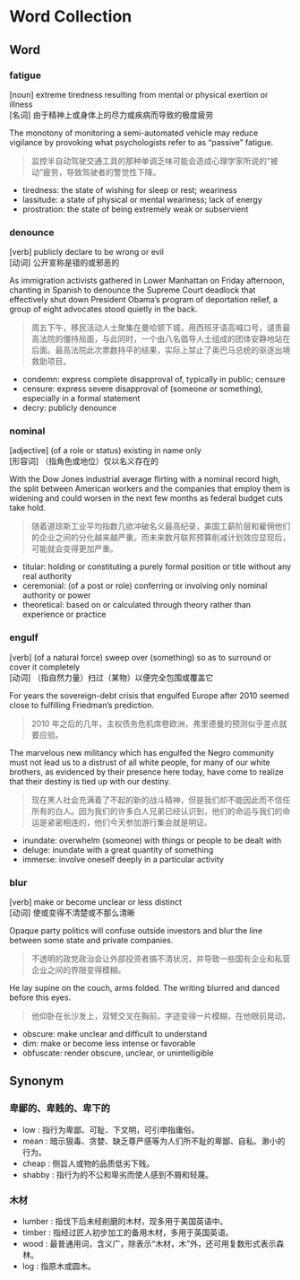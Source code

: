 # Word Collection

## Word

### fatigue

[noun] extreme tiredness resulting from mental or physical exertion or illness  
[名词] 由于精神上或身体上的尽力或疾病而导致的极度疲劳

The monotony of monitoring a semi-automated vehicle may reduce vigilance by provoking what psychologists refer to as “passive” fatigue.

> 监控半自动驾驶交通工具的那种单调乏味可能会造成心理学家所说的“被动”疲劳，导致驾驶者的警觉性下降。

- tiredness: the state of wishing for sleep or rest; weariness
- lassitude: a state of physical or mental weariness; lack of energy
- prostration: the state of being extremely weak or subservient

### denounce

[verb] publicly declare to be wrong or evil  
[动词] 公开宣称是错的或邪恶的

As immigration activists gathered in Lower Manhattan on Friday afternoon, chanting in Spanish to denounce the Supreme Court deadlock that effectively shut down President Obama’s program of deportation relief, a group of eight advocates stood quietly in the back.

> 周五下午，移民活动人士聚集在曼哈顿下城，用西班牙语高喊口号，谴责最高法院的僵持局面，与此同时，一个由八名倡导人士组成的团体安静地站在后面。最高法院此次票数持平的结果，实际上禁止了奥巴马总统的驱逐出境救助项目。

- condemn: express complete disapproval of, typically in public; censure
- censure: express severe disapproval of (someone or something), especially in a formal statement
- decry: publicly denounce

### nominal

[adjective] (of a role or status) existing in name only  
[形容词] （指角色或地位）仅以名义存在的

With the Dow Jones industrial average flirting with a nominal record high, the split between American workers and the companies that employ them is widening and could worsen in the next few months as federal budget cuts take hold.

> 随着道琼斯工业平均指数几欲冲破名义最高纪录，美国工薪阶层和雇佣他们的企业之间的分化越来越严重。而未来数月联邦预算削减计划效应显现后，可能就会变得更加严重。

- titular: holding or constituting a purely formal position or title without any real authority
- ceremonial: (of a post or role) conferring or involving only nominal authority or power
- theoretical: based on or calculated through theory rather than experience or practice

### engulf

[verb] (of a natural force) sweep over (something) so as to surround or cover it completely  
[动词] （指自然力量）扫过（某物）以便完全包围或覆盖它

For years the sovereign-debt crisis that engulfed Europe after 2010 seemed close to fulfilling Friedman’s prediction.

> 2010 年之后的几年，主权债务危机席卷欧洲，弗里德曼的预测似乎差点就要应验。

The marvelous new militancy which has engulfed the Negro community must not lead us to a distrust of all white people, for many of our white brothers, as evidenced by their presence here today, have come to realize that their destiny is tied up with our destiny.

> 现在黑人社会充满着了不起的新的战斗精神，但是我们却不能因此而不信任所有的白人。因为我们的许多白人兄弟已经认识到，他们的命运与我们的命运是紧密相连的，他们今天参加游行集会就是明证。

- inundate: overwhelm (someone) with things or people to be dealt with
- deluge: inundate with a great quantity of something
- immerse: involve oneself deeply in a particular activity

### blur

[verb] make or become unclear or less distinct  
[动词] 使或变得不清楚或不那么清晰

Opaque party politics will confuse outside investors and blur the line between some state and private companies.

> 不透明的政党政治会让外部投资者搞不清状况，并导致一些国有企业和私营企业之间的界限变得模糊。

He lay supine on the couch, arms folded. The writing blurred and danced before this eyes.

> 他仰卧在长沙发上，双臂交叉在胸前。字迹变得一片模糊，在他眼前晃动。

- obscure: make unclear and difficult to understand
- dim: make or become less intense or favorable
- obfuscate: render obscure, unclear, or unintelligible

## Synonym

### 卑鄙的、卑贱的、卑下的

- low : 指行为卑鄙、可耻、下文明，可引申指庸俗。
- mean : 暗示狠毒、贪婪、缺乏尊严感等为人们所不耻的卑鄙、自私、渺小的行为。
- cheap : 侧旨人或物的品质低劣下贱。
- shabby : 指行为的不公和卑劣而使人感到不屑和轻蔑。

### 木材

- lumber : 指伐下后未经削磨的木材，现多用于美国英语中。
- timber : 指经过匠人初步加工的备用木材，多用于英国英语。
- wood : 最普通用词，含义广，除表示“木材，木”外，还可用复数形式表示森林。
- log : 指原木或圆木。
